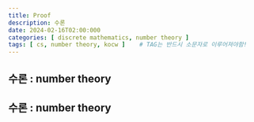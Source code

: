```yaml
---
title: Proof
description: 수론
date: 2024-02-16T02:00:000
categories: [ discrete mathematics, number theory ]
tags: [ cs, number theory, kocw ]    # TAG는 반드시 소문자로 이루어져야함!
---
```


<h2> 수론 : number theory </h2>
<h2> 수론 : number theory </h2>

